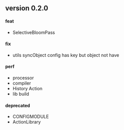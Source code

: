 ## version 0.2.0

#### feat

- SelectiveBloomPass

#### fix

- utils syncObject config has key but object not have

#### perf

- processor
- compiler
- History Action
- lib build

#### deprecated

- CONFIGMODULE
- ActionLibrary
